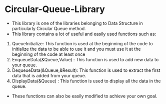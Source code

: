 # Circular-Queue-Library
- This library is one of the libraries belonging to Data Structure in particularly Circular Queue method.
- This library contains a lot of useful and easily used functions such as:
1. QueueInitialize: This function is used at the beginning of the code to initialize the data to be able to use it and you must use it at the beginning of the code at least once
2. EnqueueData(&Queue,Value)  : This function is used to add new data to your queue.
3. DequeueData(&Queue,&Result): This function is used to extract the first data that is added from your queue.
4. DisplayData(&Queue)        : This function is used to display all the data in the queue.
- These functions can also be easily modified to achieve your own goal.
